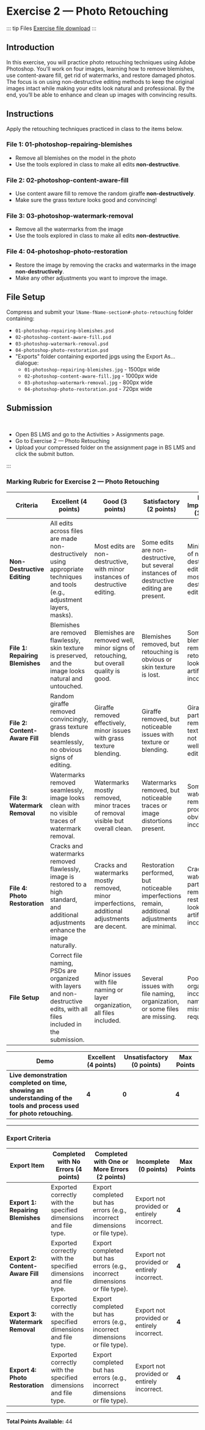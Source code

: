 # Exercise 2 — Photo Retouching

::: tip Files
[Exercise file download](https://drive.google.com/file/d/1uYiL_pP4VvwBV1G0onXEDCppiaFw0BlR/view?usp=sharing)
:::

## Introduction

In this exercise, you will practice photo retouching techniques using Adobe Photoshop. You'll work on four images, learning how to remove blemishes, use content-aware fill, get rid of watermarks, and restore damaged photos. The focus is on using non-destructive editing methods to keep the original images intact while making your edits look natural and professional. By the end, you’ll be able to enhance and clean up images with convincing results.

## Instructions

Apply the retouching techniques practiced in class to the items below.

### File 1: 01-photoshop-repairing-blemishes

- Remove all blemishes on the model in the photo
- Use the tools explored in class to make all edits **non-destructive**.

### File 2: 02-photoshop-content-aware-fill

- Use content aware fill to remove the random giraffe **non-destructively**.
- Make sure the grass texture looks good and convincing!

### File 3: 03-photoshop-watermark-removal

- Remove all the watermarks from the image
- Use the tools explored in class to make all edits **non-destructive**.

### File 4: 04-photoshop-photo-restoration

- Restore the image by removing the cracks and watermarks in the image **non-destructively**.
- Make any other adjustments you want to improve the image.

## File Setup

Compress and submit your `lName-fName-section#-photo-retouching` folder containing:

- `01-photoshop-repairing-blemishes.psd`
- `02-photoshop-content-aware-fill.psd`
- `03-photoshop-watermark-removal.psd`
- `04-photoshop-photo-restoration.psd`
- "Exports" folder containing exported jpgs using the Export As... dialogue:
  - `01-photoshop-repairing-blemishes.jpg` - 1500px wide
  - `02-photoshop-content-aware-fill.jpg` - 1000px wide
  - `03-photoshop-watermark-removal.jpg` - 800px wide
  - `04-photoshop-photo-restoration.psd` - 720px wide

## Submission

<br>

<Badge text="Section 010: Tuesday September 10th @9:00pm" />
<Badge type="error" text="Section 020: Tuesday September 10th @7:00pm" />

- Open BS LMS and go to the Activities > Assignments page.
- Go to Exercise 2 — Photo Retouching
- Upload your compressed folder on the assignment page in BS LMS and click the submit button.

:::

### Marking Rubric for Exercise 2 — Photo Retouching

| **Criteria**                    | **Excellent (4 points)**                                                                                                                | **Good (3 points)**                                                                           | **Satisfactory (2 points)**                                                                     | **Needs Improvement (1 point)**                                                      | **Unsatisfactory (0 points)**                                    | **Max Points** |
| ------------------------------- | --------------------------------------------------------------------------------------------------------------------------------------- | --------------------------------------------------------------------------------------------- | ----------------------------------------------------------------------------------------------- | ------------------------------------------------------------------------------------ | ---------------------------------------------------------------- | -------------- |
| **Non-Destructive Editing**     | All edits across files are made non-destructively using appropriate techniques and tools (e.g., adjustment layers, masks).              | Most edits are non-destructive, with minor instances of destructive editing.                  | Some edits are non-destructive, but several instances of destructive editing are present.       | Minimal use of non-destructive editing, mostly destructive edits.                    | All edits are destructive, no use of non-destructive techniques. | **4**          |
| **File 1: Repairing Blemishes** | Blemishes are removed flawlessly, skin texture is preserved, and the image looks natural and untouched.                                 | Blemishes are removed well, minor signs of retouching, but overall quality is good.           | Blemishes removed, but retouching is obvious or skin texture is lost.                           | Some blemishes removed, but retouching looks artificial or incomplete.               | Blemishes not removed or poor retouching quality.                | **4**          |
| **File 2: Content-Aware Fill**  | Random giraffe removed convincingly, grass texture blends seamlessly, no obvious signs of editing.                                      | Giraffe removed effectively, minor issues with grass texture blending.                        | Giraffe removed, but noticeable issues with texture or blending.                                | Giraffe partially removed or texture does not blend well, obvious editing signs.     | Giraffe not removed or poorly executed content-aware fill.       | **4**          |
| **File 3: Watermark Removal**   | Watermarks removed seamlessly, image looks clean with no visible traces of watermark removal.                                           | Watermarks mostly removed, minor traces of removal visible but overall clean.                 | Watermarks removed, but noticeable traces or image distortions present.                         | Some watermarks removed, but process is obvious or incomplete.                       | Watermarks not removed or poorly executed removal.               | **4**          |
| **File 4: Photo Restoration**   | Cracks and watermarks removed flawlessly, image is restored to a high standard, and additional adjustments enhance the image naturally. | Cracks and watermarks mostly removed, minor imperfections, additional adjustments are decent. | Restoration performed, but noticeable imperfections remain, additional adjustments are minimal. | Cracks and watermarks partially removed, restoration looks artificial or incomplete. | Restoration not attempted or poorly executed.                    | **4**          |
| **File Setup**                  | Correct file naming, PSDs are organized with layers and non-destructive edits, with all files included in the submission.               | Minor issues with file naming or layer organization, all files included.                      | Several issues with file naming, organization, or some files are missing.                       | Poor file organization, incorrect naming, missing some required files.               | Files not organized or named correctly, multiple files missing.  | **4**          |

| **Demo**                                                                                                               | **Excellent (4 points)** | **Unsatisfactory (0 points)** | **Max Points** |
| ---------------------------------------------------------------------------------------------------------------------- | ------------------------ | ----------------------------- | -------------- |
| **Live demonstration completed on time, showing an understanding of the tools and process used for photo retouching.** | **4**                    | **0**                         | **4**          |

---

### Export Criteria

| **Export Item**                   | **Completed with No Errors (4 points)**                         | **Completed with One or More Errors (2 points)**                           | **Incomplete (0 points)**                  | **Max Points** |
| --------------------------------- | --------------------------------------------------------------- | -------------------------------------------------------------------------- | ------------------------------------------ | -------------- |
| **Export 1: Repairing Blemishes** | Exported correctly with the specified dimensions and file type. | Export completed but has errors (e.g., incorrect dimensions or file type). | Export not provided or entirely incorrect. | **4**          |
| **Export 2: Content-Aware Fill**  | Exported correctly with the specified dimensions and file type. | Export completed but has errors (e.g., incorrect dimensions or file type). | Export not provided or entirely incorrect. | **4**          |
| **Export 3: Watermark Removal**   | Exported correctly with the specified dimensions and file type. | Export completed but has errors (e.g., incorrect dimensions or file type). | Export not provided or entirely incorrect. | **4**          |
| **Export 4: Photo Restoration**   | Exported correctly with the specified dimensions and file type. | Export completed but has errors (e.g., incorrect dimensions or file type). | Export not provided or entirely incorrect. | **4**          |

---

**Total Points Available:** 44
